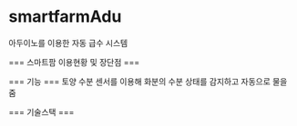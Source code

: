 # smartfarmAdu
아두이노를 이용한 자동 급수 시스템

=== 스마트팜 이용현황 및 장단점 ===



=== 기능 ===
토양 수분 센서를 이용해 화분의 수분 상태를 감지하고 자동으로 물을 줌



=== 기술스택 ===
